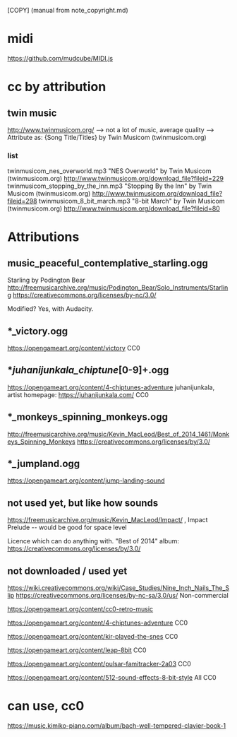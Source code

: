 [COPY] (manual from note_copyright.md)

# midi

https://github.com/mudcube/MIDI.js

# cc by attribution

## twin music

http://www.twinmusicom.org/
--> not a lot of music, average quality
--> Attribute as: {Song Title/Titles} by Twin Musicom (twinmusicom.org)

### list

twinmusicom_nes_overworld.mp3 "NES Overworld" by Twin Musicom (twinmusicom.org) http://www.twinmusicom.org/download_file?fileid=229
twinmusicom_stopping_by_the_inn.mp3 "Stopping By the Inn" by Twin Musicom (twinmusicom.org) http://www.twinmusicom.org/download_file?fileid=298
twinmusicom_8_bit_march.mp3 "8-bit March" by Twin Musicom (twinmusicom.org) http://www.twinmusicom.org/download_file?fileid=80

# Attributions

## music_peaceful_contemplative_starling.ogg 

Starling by Podington Bear
http://freemusicarchive.org/music/Podington_Bear/Solo_Instruments/Starling
https://creativecommons.org/licenses/by-nc/3.0/

Modified? Yes, with Audacity.

## *_victory.ogg

https://opengameart.org/content/victory
CC0

## *_juhanijunkala_chiptune_[0-9]+.ogg

https://opengameart.org/content/4-chiptunes-adventure
juhanijunkala, artist homepage: https://juhanijunkala.com/
CC0

## *_monkeys_spinning_monkeys.ogg

http://freemusicarchive.org/music/Kevin_MacLeod/Best_of_2014_1461/Monkeys_Spinning_Monkeys
https://creativecommons.org/licenses/by/3.0/

## *_jumpland.ogg

https://opengameart.org/content/jump-landing-sound

## not used yet, but like how sounds

https://freemusicarchive.org/music/Kevin_MacLeod/Impact/ , Impact Prelude  -- would be good for space level

Licence which can do anything with.
"Best of 2014" album: https://creativecommons.org/licenses/by/3.0/

## not downloaded / used yet

https://wiki.creativecommons.org/wiki/Case_Studies/Nine_Inch_Nails_The_Slip
https://creativecommons.org/licenses/by-nc-sa/3.0/us/
Non-commercial

https://opengameart.org/content/cc0-retro-music

https://opengameart.org/content/4-chiptunes-adventure
CC0


https://opengameart.org/content/kir-played-the-snes
CC0

https://opengameart.org/content/leap-8bit
CC0

https://opengameart.org/content/pulsar-famitracker-2a03
CC0

https://opengameart.org/content/512-sound-effects-8-bit-style
All CC0

# can use, cc0

https://music.kimiko-piano.com/album/bach-well-tempered-clavier-book-1



